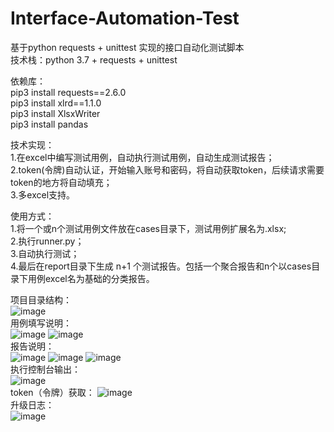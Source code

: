# Interface-Automation-Test
基于python requests + unittest 实现的接口自动化测试脚本  
技术栈：python 3.7 + requests + unittest  

依赖库：  
pip3 install requests==2.6.0  
pip3 install xlrd==1.1.0  
pip3 install XlsxWriter  
pip3 install pandas  

技术实现：  
1.在excel中编写测试用例，自动执行测试用例，自动生成测试报告；  
2.token(令牌)自动认证，开始输入账号和密码，将自动获取token，后续请求需要token的地方将自动填充；  
3.多excel支持。  

使用方式：  
1.将一个或n个测试用例文件放在cases目录下，测试用例扩展名为.xlsx;  
2.执行runner.py；  
3.自动执行测试；  
4.最后在report目录下生成 n+1 个测试报告。包括一个聚合报告和n个以cases目录下用例excel名为基础的分类报告。  

项目目录结构：  
![image](https://raw.githubusercontent.com/yzqyfly/Interface-Automation-Test/master/img/2.PNG)  
用例填写说明：  
![image](https://raw.githubusercontent.com/yzqyfly/Interface-Automation-Test/master/img/3.PNG)
![image](https://raw.githubusercontent.com/yzqyfly/Interface-Automation-Test/master/img/5.PNG)  
报告说明：  
![image](https://raw.githubusercontent.com/yzqyfly/Interface-Automation-Test/master/img/4.PNG)
![image](https://raw.githubusercontent.com/yzqyfly/Interface-Automation-Test/master/img/6.PNG)
![image](https://raw.githubusercontent.com/yzqyfly/Interface-Automation-Test/master/img/7.PNG)  
执行控制台输出：  
![image](https://raw.githubusercontent.com/yzqyfly/Interface-Automation-Test/master/img/0.PNG)  
token（令牌）获取：
![image](https://raw.githubusercontent.com/yzqyfly/Interface-Automation-Test/master/img/1.PNG)  
升级日志：  
![image](https://raw.githubusercontent.com/yzqyfly/Interface-Automation-Test/master/img/2.0.1.PNG) 
